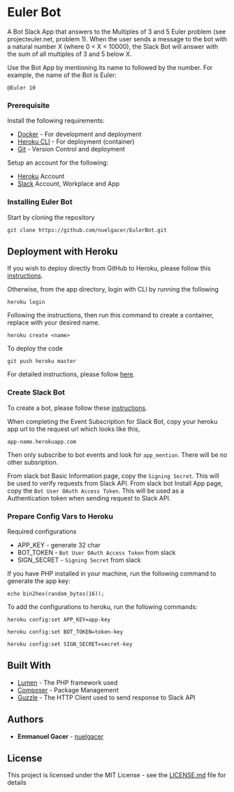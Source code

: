 # Euler Bot

A Bot Slack App that answers to the Multiples of 3 and 5 Euler problem (see projecteuler.net, problem 1). When the user sends a message to the bot with a natural number X (where 0 < X < 10000), the Slack Bot will answer with the sum of all multiples of 3 and 5 below X.

Use the Bot App by mentioning its name to followed by the number. For example, the name of the Bot is Euler:
```
@Euler 10
```

### Prerequisite

Install the following requirements:

* [Docker](https://www.docker.com/) - For development and deployment
* [Heroku CLI](https://devcenter.heroku.com/articles/heroku-cli) - For deployment (container)
* [Git](https://git-scm.com/) - Version Control and deployment

Setup an account for the following:
* [Heroku](https://www.heroku.com/) Account
* [Slack](https://slack.com/) Account, Workplace and App

### Installing Euler Bot

Start by cloning the repository
```
git clone https://github.com/nuelgacer/EulerBot.git
```

## Deployment with Heroku

If you wish to deploy directly from GitHub to Heroku, please follow this [instructions](https://devcenter.heroku.com/articles/github-integration).

Otherwise, from the app directory, login with CLI by running the following
```
heroku login
```

Following the instructions, then run this command to create a container, replace <name> with your desired name.
```
heroku create <name>
```

To deploy the code
```
git push heroku master
```

For detailed instructions, please follow [here](https://devcenter.heroku.com/articles/git).

### Create Slack Bot

To create a bot, please follow these [instructions](https://slack.com/intl/en-ae/help/articles/115005265703-create-a-bot-for-your-workspace).

When completing the Event Subscription for Slack Bot, copy your heroku app url to the request url which looks like this,
```
app-name.herokuapp.com
```

Then only subscribe to bot events and look for `app_mention`. There will be no other subsription.

From slack bot Basic Information page, copy the `Signing Secret`. This will be used to verify requests from Slack API.
From slack bot Install App page, copy the `Bot User OAuth Access Token`. This will be used as a Authentication token when sending request to Slack API.

### Prepare Config Vars to Heroku

Required configurations
* APP_KEY - generate 32 char
* BOT_TOKEN - `Bot User OAuth Access Token` from slack
* SIGN_SECRET - `Signing Secret` from slack

If you have PHP installed in your machine, run the following command to generate the app key:
```
echo bin2hex(random_bytes(16));
```

To add the configurations to heroku, run the following commands:
```
heroku config:set APP_KEY=app-key
```
```
heroku config:set BOT_TOKEN=token-key
```
```
heroku config:set SIGN_SECRET=secret-key
```

## Built With

* [Lumen](https://lumen.laravel.com/) - The PHP framework used
* [Composer](https://getcomposer.org/) - Package Management
* [Guzzle](https://github.com/guzzle/guzzle/) - The HTTP Client used to send response to Slack API

## Authors

* **Emmanuel Gacer** - [nuelgacer](https://github.com/nuelgacer)

## License

This project is licensed under the MIT License - see the [LICENSE.md](LICENSE.md) file for details
